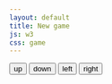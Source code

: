 ```yaml
---
layout: default
title: New game
js: w3
css: game
---
```


<canvas id=myCanvas></canvas>

<button id=moveup class=btn>up</button>
<button id=movedown class=btn>down</button>
<button id=moveleft class=btn>left</button>
<button id=moveright class=btn>right</button>
